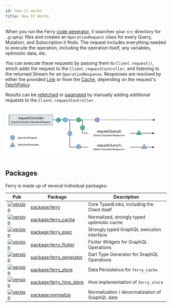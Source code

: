 ```yaml
---
id: how-it-works
title: How It Works
---
```


When you run the Ferry [code generator](codegen.md), it searches your `src` directory for `.graphql` files and creates an `OperationRequest` class for every Query, Mutation, and Subscription it finds. The request includes everything needed to execute the operation, including the operation itself, any variables, optimistic data, etc.

You can execute these requests by passing them to `Client.request()`, which adds the request to the `Client.requestController`, and listening to the returned Stream for an `OperationResponse`. Responses are resolved by either the provided [Link](https://pub.dev/packages/gql_link) or from the [Cache](cache-configuration.md), depending on the request's [FetchPolicy](fetch-policies.md).

Results can be [refetched](pagination.md#refetching) or [paginated](pagination.md#pagination) by manually adding additional requests to the `Client.requestController`.

![Ferry request architecture](../static/img/request-response.jpg)

## Packages

Ferry is made up of several individual packages:

| Pub                                                                      | Package                                                     | Description                                     |
| ------------------------------------------------------------------------ | ----------------------------------------------------------- | ----------------------------------------------- |
| [![version][package:ferry:version]][package:ferry]                       | [package:ferry][package:ferry:source]                       | Core TypedLinks, including the Client itself    |
| [![version][package:ferry_cache:version]][package:ferry_cache]           | [package:ferry_cache][package:ferry_cache:source]           | Normalized, strongly typed optimistic cache     |
| [![version][package:ferry_exec:version]][package:ferry_exec]             | [package:ferry_exec][package:ferry_exec:source]             | Strongly typed GraphQL execution interface      |
| [![version][package:ferry_flutter:version]][package:ferry_flutter]       | [package:ferry_flutter][package:ferry_flutter:source]       | Flutter Widgets for GraphQL Operations          |
| [![version][package:ferry_generator:version]][package:ferry_generator]   | [package:ferry_generator][package:ferry_generator:source]   | Dart Type Generator for GraphQL Operations      |
| [![version][package:ferry_store:version]][package:ferry_store]           | [package:ferry_store][package:ferry_store:source]           | Data Persistence for `ferry_cache`              |
| [![version][package:ferry_hive_store:version]][package:ferry_hive_store] | [package:ferry_hive_store][package:ferry_hive_store:source] | Hive implementation of `ferry_store`            |
| [![version][package:normalize:version]][package:normalize]               | [package:normalize][package:normalize:source]               | Normalization / denormalization of GraphQL data |

[package:ferry:source]: ./ferry
[package:ferry]: https://pub.dartlang.org/packages/ferry
[package:ferry:version]: https://img.shields.io/pub/v/ferry.svg?style=flat-square
[package:ferry_cache:source]: ./ferry_cache
[package:ferry_cache]: https://pub.dartlang.org/packages/ferry_cache
[package:ferry_cache:version]: https://img.shields.io/pub/v/ferry_cache.svg?style=flat-square
[package:ferry_exec:source]: ./ferry_exec
[package:ferry_exec]: https://pub.dartlang.org/packages/ferry_exec
[package:ferry_exec:version]: https://img.shields.io/pub/v/ferry_exec.svg?style=flat-square
[package:ferry_flutter:source]: ./ferry_flutter
[package:ferry_flutter]: https://pub.dartlang.org/packages/ferry_flutter
[package:ferry_flutter:version]: https://img.shields.io/pub/v/ferry_flutter.svg?style=flat-square
[package:ferry_generator:source]: ./ferry_generator
[package:ferry_generator]: https://pub.dartlang.org/packages/ferry_generator
[package:ferry_generator:version]: https://img.shields.io/pub/v/ferry_generator.svg?style=flat-square
[package:ferry_store:source]: ./ferry_store
[package:ferry_store]: https://pub.dartlang.org/packages/ferry_store
[package:ferry_store:version]: https://img.shields.io/pub/v/ferry_store.svg?style=flat-square
[package:ferry_hive_store:source]: ./ferry_hive_store
[package:ferry_hive_store]: https://pub.dartlang.org/packages/ferry_hive_store
[package:ferry_hive_store:version]: https://img.shields.io/pub/v/ferry_hive_store.svg?style=flat-square
[package:normalize:source]: ./normalize
[package:normalize]: https://pub.dartlang.org/packages/normalize
[package:normalize:version]: https://img.shields.io/pub/v/normalize.svg?style=flat-square
